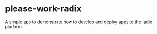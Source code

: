 # please-work-radix
A simple app to demonstrate how to develop and deploy apps to the radix platform.
